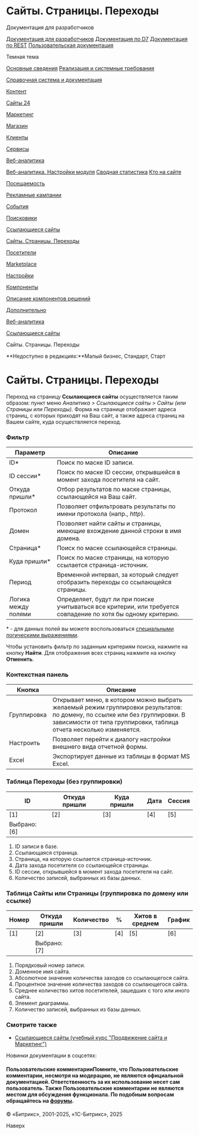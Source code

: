 # Сайты. Страницы. Переходы

Документация для разработчиков

[Документация для разработчиков](https://dev.1c-bitrix.ru/api_help/)
[Документация по D7](https://dev.1c-bitrix.ru/api_d7/)
[Документация по REST](https://dev.1c-bitrix.ru/rest_help/)
[Пользовательская документация](https://dev.1c-bitrix.ru/user_help/)

Темная тема

[Основные сведения](/user_help/index.php)
[Реализация и системные требования](/user_help/reqintro.php)

[Справочная система и документация](/user_help/help/index.php)

[Контент](/user_help/content/index.php)

[Сайты 24](/user_help/sites24/index.php)

[Маркетинг](/user_help/marketing/index.php)

[Магазин](/user_help/store/index.php)

[Клиенты](/user_help/clients/index.php)

[Сервисы](/user_help/service/index.php)

[Веб-аналитика](/user_help/statistic/index.php)

[Веб-аналитика. Настройки модуля](/user_help/statistic/settings_va.php)
[Сводная статистика](/user_help/statistic/stat_list.php)
[Кто на сайте](/user_help/statistic/users_online.php)

[Посещаемость](/user_help/statistic/site_traffic/index.php)

[Рекламные кампании](/user_help/statistic/advertising_campaigns/index.php)

[События](/user_help/statistic/events/index.php)

[Поисковики](/user_help/statistic/search_engines/index.php)

[Ссылающиеся сайты](/user_help/statistic/referer_sites/index.php)

[Сайты. Страницы. Переходы](/user_help/statistic/referer_sites/referer_list.php)

[Посетители](/user_help/statistic/visitors/index.php)

[Marketplace](/user_help/marketplace/index.php)

[Настройки](/user_help/settings/index.php)

[Компоненты](/user_help/components/index.php)

[Описание компонентов решений](/user_help/description_decisions/index.php)

[Дополнительно](/user_help/additional/index.php)

[Веб-аналитика](/user_help/statistic/index.php)

[Ссылающиеся сайты](/user_help/statistic/referer_sites/index.php)

Сайты. Страницы. Переходы

**Недоступно в редакциях:**Малый бизнес, Стандарт, Старт

# Сайты. Страницы. Переходы

Переход на страницу **Ссылающиеся сайты** осуществляется таким образом: пункт меню *Аналитика > Ссылающиеся сайты > Сайты (или Страницы или Переходы)*. Форма на странице отображает адреса страниц, с которых приходят на Ваш сайт, а также адреса страниц на Вашем сайте, куда осуществляется переход.

  

### Фильтр

| Параметр | Описание |
| --- | --- |
| ID\* | Поиск по маске ID записи. |
| ID сессии\* | Поиск по маске ID сессии, открывшейся в момент захода посетителя на сайт. |
| Откуда пришли\* | Отбор результатов по маске страницы, ссылающейся на Ваш сайт. |
| Протокол | Позволяет отфильтровать результаты по имени протокола (напр., *http*). |
| Домен | Позволяет найти сайты и страницы, имеющие вхождение данной строки в имя домена. |
| Страница\* | Поиск по маске ссылающейся страницы. |
| Куда пришли\* | Поиск по маске страницы, на которую ссылается страница-источник. |
| Период | Временной интервал, за который следует отобразить переходы со ссылающейся страницы. |
| Логика между полями | Определяет, будут ли при поиске учитываться все критерии, или требуется совпадение по хотя бы одному критерию. |

\* - для данных полей вы можете воспользоваться [специальными логическими выражениями](https://dev.1c-bitrix.ru/api_help/main/general/filter.php).

Чтобы установить фильтр по заданным критериям поиска, нажмите на кнопку **Найти**. Для отображения всех страниц нажмите на кнопку **Отменить**.

### Контекстная панель

| Кнопка | Описание |
| --- | --- |
| Группировка | Открывает меню, в котором можно выбрать желаемый режим группировки результатов: по домену, по ссылке или без группировки. В зависимости от типа группировки, таблица отчета несколько изменяется. |
| Настроить | Позволяет перейти к диалогу настройки внешнего вида отчетной формы. |
| Excel | Экспортирует данные из таблицы в формат MS Excel. |

### Таблица Переходы (без группировки)

| ID | Откуда пришли | Куда пришли | Дата | Сессия |
| --- | --- | --- | --- | --- |
| [1] | [2] | [3] | [4] | [5] |
| Выбрано: [6] | | | | |

1. ID записи в базе.
2. Ссылающаяся страница.
3. Страница, на которую ссылается страница-источник.
4. Дата захода посетителя со ссылающейся страницы.
5. ID сессии, открывшейся в момент захода посетителя на сайт.
6. Количество записей, выбранных из базы данных.

### Таблица Сайты или Страницы (группировка по домену или ссылке)

| Номер | Откуда пришли | Количество | % | Хитов в среднем | График |
| --- | --- | --- | --- | --- | --- |
| [1] | [2] | [3] | [4] | [5] | [6] |
|  | Выбрано: [7] | | | | |

1. Порядковый номер записи.
2. Доменное имя сайта.
3. Абсолютное значение количества заходов со ссылающегося сайта.
4. Процентное значение количества заходов со ссылающегося сайта.
5. Среднее количество хитов посетителей, зашедших с того или иного сайта.
6. Элемент диаграммы.
7. Количество записей, выбранных из базы данных.

### Смотрите также

* [Ссылающиеся сайты (учебный курс "Продвижение сайта и Маркетинг")](https://dev.1c-bitrix.ru/learning/course/index.php?COURSE_ID=139&LESSON_ID=2105)

Новинки документации в соцсетях:

#### Пользовательские комментарииПомните, что Пользовательские комментарии, несмотря на модерацию, не являются официальной документацией. Ответственность за их использование несет сам пользователь. Также Пользовательские комментарии не являются местом для обсуждения функционала. По подобным вопросам обращайтесь на [форумы](http://dev.1c-bitrix.ru/community/forums/group1/).

© «Битрикс», 2001-2025, «1С-Битрикс», 2025

Наверх